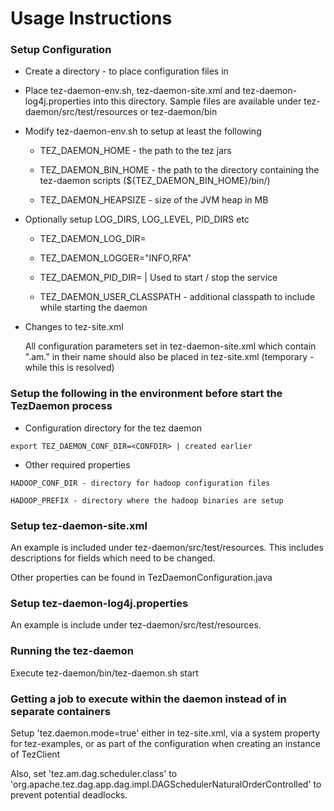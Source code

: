 <!--
  Licensed under the Apache License, Version 2.0 (the "License");
  you may not use this file except in compliance with the License.
  You may obtain a copy of the License at

    http://www.apache.org/licenses/LICENSE-2.0

  Unless required by applicable law or agreed to in writing, software
  distributed under the License is distributed on an "AS IS" BASIS,
  WITHOUT WARRANTIES OR CONDITIONS OF ANY KIND, either express or implied.
  See the License for the specific language governing permissions and
  limitations under the License. See accompanying LICENSE file.
-->

Usage Instructions
==================

### Setup Configuration

   - Create a directory - <CONFDIR> to place configuration files in

   - Place tez-daemon-env.sh, tez-daemon-site.xml and tez-daemon-log4j.properties into this directory. Sample files are available under tez-daemon/src/test/resources or tez-daemon/bin

   - Modify tez-daemon-env.sh to setup at least the following

      - TEZ_DAEMON_HOME - the path to the tez jars

      - TEZ_DAEMON_BIN_HOME - the path to the directory containing the tez-daemon scripts (${TEZ_DAEMON_BIN_HOME}/bin/<scripts>)

      - TEZ_DAEMON_HEAPSIZE - size of the JVM heap in MB

   - Optionally setup LOG_DIRS, LOG_LEVEL, PID_DIRS etc

      - TEZ_DAEMON_LOG_DIR=<PathToLogDir>

      - TEZ_DAEMON_LOGGER="INFO,RFA"

      - TEZ_DAEMON_PID_DIR=<PathToPidDir> | Used to start / stop the service

      - TEZ_DAEMON_USER_CLASSPATH - additional classpath to include while starting the daemon

   - Changes to tez-site.xml

      All configuration parameters set in tez-daemon-site.xml which contain ".am." in their name should also be placed in tez-site.xml (temporary - while this is resolved)


###  Setup the following in the environment before start the TezDaemon process

   - Configuration directory for the tez daemon

    export TEZ_DAEMON_CONF_DIR=<CONFDIR> | created earlier

   - Other required properties

    HADOOP_CONF_DIR - directory for hadoop configuration files

    HADOOP_PREFIX - directory where the hadoop binaries are setup


### Setup tez-daemon-site.xml
An example is included under tez-daemon/src/test/resources. This includes descriptions for fields which need to be changed.

Other properties can be found in TezDaemonConfiguration.java

### Setup tez-daemon-log4j.properties
An example is include under tez-daemon/src/test/resources.


### Running the tez-daemon
Execute tez-daemon/bin/tez-daemon.sh start


### Getting a job to execute within the daemon instead of in separate containers
Setup 'tez.daemon.mode=true' either in tez-site.xml, via a system property for tez-examples, or as part of the configuration when creating an instance of TezClient

Also, set 'tez.am.dag.scheduler.class' to 'org.apache.tez.dag.app.dag.impl.DAGSchedulerNaturalOrderControlled' to prevent potential deadlocks.